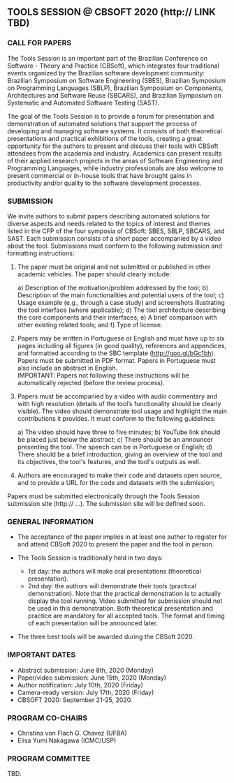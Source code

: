## TOOLS SESSION @ CBSOFT 2020 (http:// LINK TBD)

### CALL FOR PAPERS

The Tools Session is an important part of the Brazilian Conference on Software - Theory and Practice (CBSoft), which integrates four traditional events organized by the Brazilian software development community: Brazilian Symposium on Software Engineering (SBES), Brazilian Symposium on Programming Languages (SBLP), Brazilian Symposium on Components, Architectures and Software Reuse (SBCARS), and Brazilian Symposium on Systematic and Automated Software Testing (SAST).
<!-- 
This session was promoted over the years inside SBES or SBCARS and, since 2010, it has been part of CBSoft aggregating researchers and professionals of all communities linked to CBSoft.
-->

The goal of the Tools Session is to provide a forum for presentation and demonstration of automated solutions that support the process of developing and managing software systems. 
It consists of both theoretical presentations and practical exhibitions of the tools, creating a great opportunity for the authors to present and discuss their tools with CBSoft attendees from the academia and industry.
Academics can present results of their applied research projects in the areas of Software Engineering and Programming Languages, while industry professionals are also welcome to present commercial or in-house tools that have brought gains in productivity and/or quality to the software development processes. 

<!--
#### TOPICS OF INTEREST

A non-exhaustive list of topics of interest includes (in alphabetical order):
- Programming Languages Environments and Compilers
- Software Architecture
- Object-oriented/aspect-oriented software development
- Model-Driven Development
- Distributed Software Development
- Software Product Line
- Requirements Engineering
- Experimental Software Engineering
- Configuration Management
- Software Maintenance, Reengineering, and Refactoring
- Metrics and Measurements in Software Engineering
- Software Processes
- Software Reuse
- Software Verification, Validation, and Testing
-->

### SUBMISSION

We invite authors to submit papers describing automated solutions for diverse aspects and needs related to the topics of interest and themes listed in the CFP of the four symposia of CBSoft: SBES, SBLP, SBCARS, and SAST.
Each submission consists of a short paper accompanied by a video about the tool. Submissions must conform to the following submission and formatting instructions:

1. The paper must be original and not submitted or published in other academic vehicles. The paper should clearly include:

   a) Description of the motivation/problem addressed by the tool;
   b) Description of the main functionalities and potential users of the tool;
   c) Usage example (e.g., through a case study) and screenshots illustrating the tool interface (where applicable);
   d) The tool architecture describing the core components and their interfaces;
   e) A brief comparison with other existing related tools; and
   f) Type of license.

2. Papers may be written in Portuguese or English and must have up to six pages including all figures (in good quality), references and appendices, and formatted according to the SBC template (http://goo.gl/bGc1bh). Papers must be submitted in PDF format. Papers in Portuguese must also include an abstract in English.  
IMPORTANT: Papers not following these instructions will be automatically rejected (before the review process).

3. Papers must be accompanied by a video with audio commentary and with high resolution (details of the tool’s functionality should be clearly visible). The video should demonstrate tool usage and highlight the main contributions it provides. It must conform to the following guidelines:

   a) The video should have three to five minutes;
   b) YouTube link should be placed just below the abstract;
   c) There should be an announcer presenting the tool. The speech can be in Portuguese or English;
   d) There should be a brief introduction, giving an overview of the tool and its objectives, the tool's features, and the tool's outputs as well.
   
4. Authors are encouraged to make their code and datasets open source, and to provide a URL for the code and datasets with the submission;
   
Papers must be submitted electronically through the Tools Session submission site (http:// ...).
The submission site will be defined soon.  

### GENERAL INFORMATION

- The acceptance of the paper implies in at least one author to register for and attend CBSoft 2020 to present the paper and the tool in person.

- The Tools Session is traditionally held in two days:
   - 1st day: the authors will make oral presentations (theoretical presentation).
   - 2nd day: the authors will demonstrate their tools (practical demonstration). Note that the practical demonstration is to actually display the tool running. Video submitted for submission should not be used in this demonstration. Both theoretical presentation and practice are mandatory for all accepted tools. 
The format and timing of each presentation will be announced later.

- The three best tools will be awarded during the CBSoft 2020.

### IMPORTANT DATES

- Abstract submission: June 8th, 2020 (Monday) 
- Paper/video submission: June 15th, 2020 (Monday)
- Author notification:  July 10th, 2020 (Friday)
- Camera-ready version: July 17th, 2020 (Friday)
- CBSOFT 2020: September 21-25, 2020.

### PROGRAM CO-CHAIRS

- Christina von Flach G. Chavez (UFBA)
- Elisa Yumi Nakagawa (ICMC/USP)

### PROGRAM COMMITTEE

TBD.
